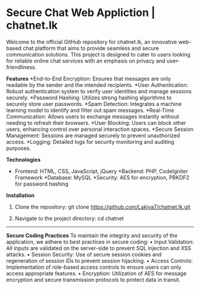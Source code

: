 # Secure Chat Web Appliction | chatnet.lk
Welcome to the official GitHub repository for chatnet.lk, an innovative web-based chat platform that aims to provide seamless and secure communication solutions. This project is designed to cater to users looking for reliable online chat services with an emphasis on privacy and user-friendliness.

**Features**
  *End-to-End Encryption: Ensures that messages are only readable by the sender and the intended recipients.
  *User Authentication: Robust authentication system to verify user identities and manage sessions securely.
  *Password Hashing: Utilizes strong hashing algorithms to securely store user passwords.
  *Spam Detection: Integrates a machine learning model to identify and filter out spam messages.
  *Real-Time Communication: Allows users to exchange messages instantly without needing to refresh their browsers.
  *User Blocking: Users can block other users, enhancing control over personal interaction spaces.
  *Secure Session Management: Sessions are managed securely to prevent unauthorized access.
  *Logging: Detailed logs for security monitoring and auditing purposes.

**Technologies**
  - Frontend: HTML, CSS, JavaScript, jQuery
  *Backend: PHP, CodeIgniter Framework
  *Database: MySQL
  *Security: AES for encryption, PBKDF2 for password hashing

**Installation**
  1.	Clone the repository:
    git clone https://github.com/Lakiya7/chatnet.lk.git

  2.  Navigate to the project directory:
    cd chatnet

------------------------------------------------------------------------------------------------







**Secure Coding Practices**
To maintain the integrity and security of the application, we adhere to best practices in secure coding:
  •	Input Validation: All inputs are validated on the server-side to prevent SQL injection and XSS attacks.
  •	Session Security: Use of secure session cookies and regeneration of session IDs to prevent session hijacking.
  •	Access Controls: Implementation of role-based access controls to ensure users can only access appropriate features.
  •	Encryption: Utilization of AES for message encryption and secure transmission protocols to protect data in transit.









